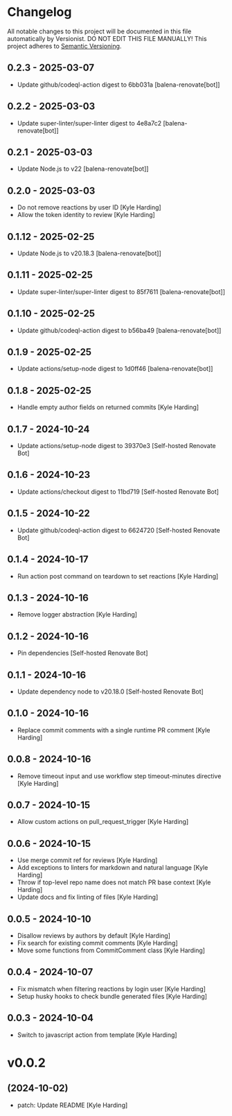 # Changelog

All notable changes to this project will be documented in this file
automatically by Versionist. DO NOT EDIT THIS FILE MANUALLY!
This project adheres to [Semantic Versioning](http://semver.org/).

## 0.2.3 - 2025-03-07

* Update github/codeql-action digest to 6bb031a [balena-renovate[bot]]

## 0.2.2 - 2025-03-03

* Update super-linter/super-linter digest to 4e8a7c2 [balena-renovate[bot]]

## 0.2.1 - 2025-03-03

* Update Node.js to v22 [balena-renovate[bot]]

## 0.2.0 - 2025-03-03

* Do not remove reactions by user ID [Kyle Harding]
* Allow the token identity to review [Kyle Harding]

## 0.1.12 - 2025-02-25

* Update Node.js to v20.18.3 [balena-renovate[bot]]

## 0.1.11 - 2025-02-25

* Update super-linter/super-linter digest to 85f7611 [balena-renovate[bot]]

## 0.1.10 - 2025-02-25

* Update github/codeql-action digest to b56ba49 [balena-renovate[bot]]

## 0.1.9 - 2025-02-25

* Update actions/setup-node digest to 1d0ff46 [balena-renovate[bot]]

## 0.1.8 - 2025-02-25

* Handle empty author fields on returned commits [Kyle Harding]

## 0.1.7 - 2024-10-24

* Update actions/setup-node digest to 39370e3 [Self-hosted Renovate Bot]

## 0.1.6 - 2024-10-23

* Update actions/checkout digest to 11bd719 [Self-hosted Renovate Bot]

## 0.1.5 - 2024-10-22

* Update github/codeql-action digest to 6624720 [Self-hosted Renovate Bot]

## 0.1.4 - 2024-10-17

* Run action post command on teardown to set reactions [Kyle Harding]

## 0.1.3 - 2024-10-16

* Remove logger abstraction [Kyle Harding]

## 0.1.2 - 2024-10-16

* Pin dependencies [Self-hosted Renovate Bot]

## 0.1.1 - 2024-10-16

* Update dependency node to v20.18.0 [Self-hosted Renovate Bot]

## 0.1.0 - 2024-10-16

* Replace commit comments with a single runtime PR comment [Kyle Harding]

## 0.0.8 - 2024-10-16

* Remove timeout input and use workflow step timeout-minutes directive [Kyle Harding]

## 0.0.7 - 2024-10-15

* Allow custom actions on pull_request_trigger [Kyle Harding]

## 0.0.6 - 2024-10-15

* Use merge commit ref for reviews [Kyle Harding]
* Add exceptions to linters for markdown and natural language [Kyle Harding]
* Throw if top-level repo name does not match PR base context [Kyle Harding]
* Update docs and fix linting of files [Kyle Harding]

## 0.0.5 - 2024-10-10

* Disallow reviews by authors by default [Kyle Harding]
* Fix search for existing commit comments [Kyle Harding]
* Move some functions from CommitComment class [Kyle Harding]

## 0.0.4 - 2024-10-07

* Fix mismatch when filtering reactions by login user [Kyle Harding]
* Setup husky hooks to check bundle generated files [Kyle Harding]

## 0.0.3 - 2024-10-04

* Switch to javascript action from template [Kyle Harding]

# v0.0.2
## (2024-10-02)

* patch: Update README [Kyle Harding]
